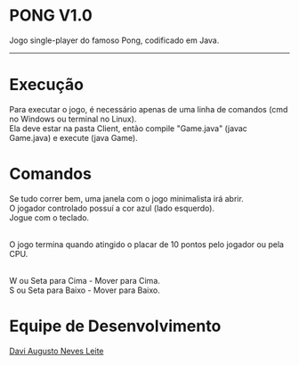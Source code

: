 # PONG V1.0

Jogo single-player do famoso Pong, codificado em Java. <br/>

------------------------------------------------------------------------------------------------------------------------------------------------

# Execução<br/>
Para executar o jogo, é necessário apenas de uma linha de comandos (cmd no Windows ou terminal no Linux).<br/>
Ela deve estar na pasta Client, então compile "Game.java" (javac Game.java) e execute (java Game).<br/>

# Comandos<br/>
Se tudo correr bem, uma janela com o jogo minimalista irá abrir.<br/>
O jogador controlado possuí a cor azul (lado esquerdo).<br/>
Jogue com o teclado.<br/><br/> 

O jogo termina quando atingido o placar de 10 pontos pelo jogador ou pela CPU.<br/><br/>

W ou Seta para Cima - Mover para Cima.<br/>
S ou Seta para Baixo - Mover para Baixo.

# Equipe de Desenvolvimento<br/>
[Davi Augusto Neves Leite](https://github.com/davimedio01)<br/>
